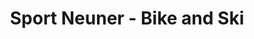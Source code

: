 ---
title: "Sport Neuner - Bike and Ski"
url: /garmisch-partenkirchen/sport-neuner-bike-and-ski/
shop: Fahrrad
---